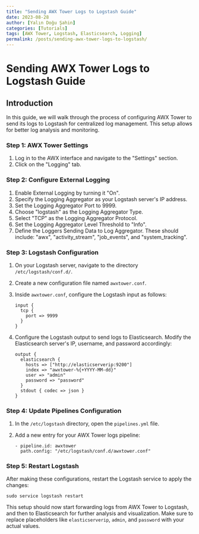 ```yaml
---
title: "Sending AWX Tower Logs to Logstash Guide"
date: 2023-08-28
author: [Yalın Doğu Şahin]
categories: [Tutorials]
tags: [AWX Tower, Logstash, Elasticsearch, Logging]
permalink: /posts/sending-awx-tower-logs-to-logstash/
---
```


# Sending AWX Tower Logs to Logstash Guide

## Introduction

In this guide, we will walk through the process of configuring AWX Tower to send its logs to Logstash for centralized log management. This setup allows for better log analysis and monitoring.

### Step 1: AWX Tower Settings

1. Log in to the AWX interface and navigate to the "Settings" section.
2. Click on the "Logging" tab.

### Step 2: Configure External Logging

1. Enable External Logging by turning it "On".
2. Specify the Logging Aggregator as your Logstash server's IP address.
3. Set the Logging Aggregator Port to 9999.
4. Choose "logstash" as the Logging Aggregator Type.
5. Select "TCP" as the Logging Aggregator Protocol.
6. Set the Logging Aggregator Level Threshold to "Info".
7. Define the Loggers Sending Data to Log Aggregator. These should include: "awx", "activity_stream", "job_events", and "system_tracking".

### Step 3: Logstash Configuration

1. On your Logstash server, navigate to the directory `/etc/logstash/conf.d/`.
2. Create a new configuration file named `awxtower.conf`.
3. Inside `awxtower.conf`, configure the Logstash input as follows:

   ```
   input {
     tcp {
       port => 9999
     }
   }
   ```

4. Configure the Logstash output to send logs to Elasticsearch. Modify the Elasticsearch server's IP, username, and password accordingly:

   ```
   output {
     elasticsearch {
       hosts => ["http://elasticserverip:9200"]
       index => "awxtower-%{+YYYY-MM-dd}"
       user => "admin"
       password => "password"
     }
     stdout { codec => json }
   }
   ```

### Step 4: Update Pipelines Configuration

1. In the `/etc/logstash` directory, open the `pipelines.yml` file.
2. Add a new entry for your AWX Tower logs pipeline:

   ```
   - pipeline.id: awxtower
     path.config: "/etc/logstash/conf.d/awxtower.conf"
   ```

### Step 5: Restart Logstash

After making these configurations, restart the Logstash service to apply the changes:

```
sudo service logstash restart
```

This setup should now start forwarding logs from AWX Tower to Logstash, and then to Elasticsearch for further analysis and visualization. Make sure to replace placeholders like `elasticserverip`, `admin`, and `password` with your actual values.
